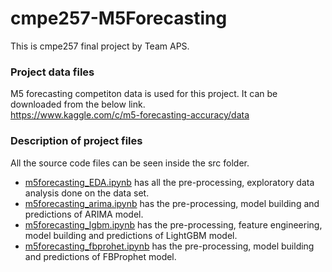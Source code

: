 # cmpe257-M5Forecasting

This is cmpe257 final project by Team APS.

### Project data files
M5 forecasting competiton data is used for this project. It can be downloaded from the below link. <br>
https://www.kaggle.com/c/m5-forecasting-accuracy/data <br>

### Description of project files
All the source code files can be seen inside the src folder.
* <a href="https://github.com/raagapranitha/cmpe257-M5Forecasting/blob/main/src/m5forecasting_EDA.ipynb">m5forecasting_EDA.ipynb</a> has all the pre-processing, exploratory data analysis done on the data set.   
* <a href="https://github.com/raagapranitha/cmpe257-M5Forecasting/blob/main/src/m5forecasting_arima.ipynb">m5forecasting_arima.ipynb</a> has the pre-processing, model building and predictions of ARIMA model.  
* <a href="https://github.com/raagapranitha/cmpe257-M5Forecasting/blob/main/src/m5forecasting_lgbm.ipynb">m5forecasting_lgbm.ipynb</a> has the pre-processing, feature engineering, model building and predictions of LightGBM model.  
* <a href="https://github.com/raagapranitha/cmpe257-M5Forecasting/blob/main/src/m5forecasting_fbprophet.ipynb">m5forecasting_fbprohet.ipynb</a> has the pre-processing, model building and predictions of FBProphet model.

